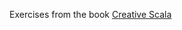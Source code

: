 Exercises from the book [Creative Scala][creative-scala]

[creative-scala]: http://underscore.io/training/courses/creative-scala/
